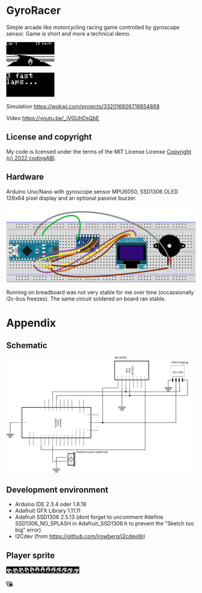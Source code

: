 # GyroRacer
Simple arcade like motorcycling racing game controlled by gyroscope sensor. Game is short and more a technical demo.

![screenshot](/assets/images/Screenshot.png) 

![capture](/assets/images/Capture.gif) 

Simulation https://wokwi.com/projects/332016926716854868

Video https://youtu.be/_jVGUhDsQbE

## License and copyright
My code is licensed under the terms of the MIT License License [Copyright (c) 2022 codingABI](LICENSE).

## Hardware
Arduino Uno/Nano with gyroscope sensor MPU6050, SSD1306 OLED 128x64 pixel display and an optional passive buzzer.

![breadboard](/assets/images/Breadboard.svg) 

Running on breadboard was not very stable for me over time (occassionally i2c-bus freezes). The same circuit soldered on board ran stable.

# Appendix

## Schematic

![schema](/assets/images/Schema.svg) 

## Development environment

- Arduino IDE 2.3.4 oder 1.8.19
- Adafruit GFX Library 1.11.11 
- Adafruit SSD1306 2.5.13 (dont forget to uncomment #define SSD1306_NO_SPLASH in Adafruit_SSD1306.h to prevent the "Sketch too big" error)
- I2Cdev (from https://github.com/jrowberg/i2cdevlib)

## Player sprite

![Player sprite](/assets/images/PlayerSprite.png)

![Animated player sprite](/assets/images/PlayerSprite.gif) 
